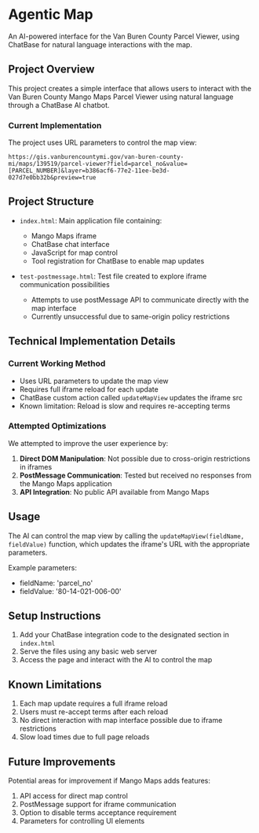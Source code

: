 # Agentic Map

An AI-powered interface for the Van Buren County Parcel Viewer, using ChatBase for natural language interactions with the map.

## Project Overview

This project creates a simple interface that allows users to interact with the Van Buren County Mango Maps Parcel Viewer using natural language through a ChatBase AI chatbot.

### Current Implementation

The project uses URL parameters to control the map view:
```
https://gis.vanburencountymi.gov/van-buren-county-mi/maps/139519/parcel-viewer?field=parcel_no&value=[PARCEL_NUMBER]&layer=b386acf6-77e2-11ee-be3d-027d7e0bb32b&preview=true
```

## Project Structure

- `index.html`: Main application file containing:
  - Mango Maps iframe
  - ChatBase chat interface
  - JavaScript for map control
  - Tool registration for ChatBase to enable map updates

- `test-postmessage.html`: Test file created to explore iframe communication possibilities
  - Attempts to use postMessage API to communicate directly with the map interface
  - Currently unsuccessful due to same-origin policy restrictions

## Technical Implementation Details

### Current Working Method
- Uses URL parameters to update the map view
- Requires full iframe reload for each update
- ChatBase custom action called `updateMapView` updates the iframe src
- Known limitation: Reload is slow and requires re-accepting terms

### Attempted Optimizations
We attempted to improve the user experience by:
1. **Direct DOM Manipulation**: Not possible due to cross-origin restrictions in iframes
2. **PostMessage Communication**: Tested but received no responses from the Mango Maps application
3. **API Integration**: No public API available from Mango Maps

## Usage

The AI can control the map view by calling the `updateMapView(fieldName, fieldValue)` function, which updates the iframe's URL with the appropriate parameters. 

Example parameters:
- fieldName: 'parcel_no'
- fieldValue: '80-14-021-006-00'

## Setup Instructions

1. Add your ChatBase integration code to the designated section in `index.html`
2. Serve the files using any basic web server
3. Access the page and interact with the AI to control the map

## Known Limitations

1. Each map update requires a full iframe reload
2. Users must re-accept terms after each reload
3. No direct interaction with map interface possible due to iframe restrictions
4. Slow load times due to full page reloads

## Future Improvements

Potential areas for improvement if Mango Maps adds features:
1. API access for direct map control
2. PostMessage support for iframe communication
3. Option to disable terms acceptance requirement
4. Parameters for controlling UI elements